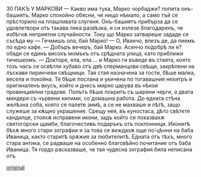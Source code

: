 ﻿30
ПАКЪ У МАРКОВИ
— Какво има тука, Марко чорбаджи? попита онъ-башиятъ.
Марко спокойно обясни, че нищо нѣмало, а само тъй се прѣсторило на плашливата слугиня. Онъ-башиятъ прибърза да се удовлетвори отъ такава лека развѣзка, и си излезе благодаренъ, че избѣгнѫ неприятни случайности.
Току що Марко затвареше зададе се съсѣда му — Гечмишъ ола, бай Марко!
— О, Иванчо, влезъ де, да пиемъ по едно кафе.
— Добъръ вечеръ, бай Марко. Асенчо по́добрѣ ли е? обади се единъ високъ момъкъ отъ срѣдната улица, като приближи тичешкомъ.
— Докторе, ела, ела ... и Марко ги въведе въ стаята, която тозъ часъ се освѣтли хубаво отъ двѣ сперманцови свѣщи, закрѣпени на лъскави пиринчеви свѣщници.
Тая стая назначена за гости, бѣше малка, весела и покойна. Тя бѣше послана и укичена по тогавашния нехитръ и оригиналенъ вкусъ, който и днесъ мирно царува въ нѣкои провинциялни градове. Полътъ бѣше покритъ съ шарени черги, а двата миндеря съ чървени килими, со́ домашна работа. До едната стѣна желѣзна соба, която се палете зимѣ, а се не махваше и лѣтѣ, защо служеше за кѫщно украшение. Срещу нея, въ куностаса, дѣто свѣтете кандилце, стояхѫ исправени икони, задъ който се показвахѫ светогорски щамби, благочестивъ подаръкъ отъ поклонници. Иконитѣ бѣхѫ много стари зографии и за това се виждахѫ още по́-цѣнни на баба Иваница, както старитѣ орѫжия за любителитѣ. Едната отъ тѣхъ, много стара антика, се радваше на особенно благовѣйно почитание отъ баба Иваница. Тя гордо расказваше, че тая чудесна зография била неписана отъ

[original](images/041.jpg)